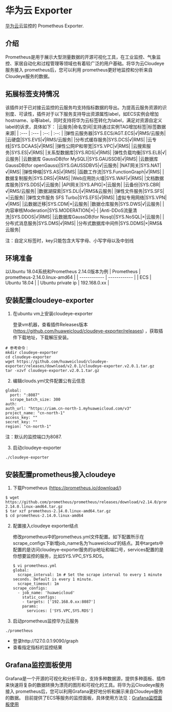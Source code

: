 
# 华为云 Exporter

[华为云](https://www.huaweicloud.com/)云监控的 Prometheus Exporter.


## 介绍
Prometheus是用于展示大型测量数据的开源可视化工具，在工业监控、气象监控、家居自动化和过程管理等领域也有着较广泛的用户基础。将华为云Cloudeye服务接入 prometheus后，您可以利用 prometheus更好地监控和分析来自 Cloudeye服务的数据。

## 拓展标签支持情况
该插件对于已对接云监控的云服务均支持指标数据的导出。为提高云服务资源的识别度、可读性，插件对于以下服务支持导出资源属性label，如ECS实例会增加hostname、ip等label，同时支持将华为云标签转化为label，满足对资源自定义label的诉求，具体如下：
|云服务|命名空间|支持通过实例TAG增加标签|标签数据来源|
| :--- | :--- | :--: | :--: |
|弹性云服务器|SYS.ECS/AGT.ECS|√|RMS/云服务|
|云硬盘|SYS.EVS|√|RMS/云服务|
|分布式缓存服务|SYS.DCS|√|RMS|
|云专线|SYS.DCAAS|√|RMS|
|弹性公网IP和带宽|SYS.VPC|√|RMS|
|云搜索服务|SYS.ES|√|RMS|
|关系型数据库|SYS.RDS|√|RMS|
|弹性负载均衡|SYS.ELB|√|云服务|
|云数据库 GaussDB(for MySQL)|SYS.GAUSSDB|√|RMS|
|云数据库 GaussDB(for openGauss)|SYS.GAUSSDBV5|√|云服务|
|NAT网关|SYS.NAT|√|RMS|
|弹性伸缩|SYS.AS|√|RMS|
|函数工作流|SYS.FunctionGraph|√|RMS|
|数据复制服务|SYS.DRS|√|RMS|
|Web应用防火墙|SYS.WAF|√|RMS|
|文档数据库服务|SYS.DDS|√|云服务|
|API网关|SYS.APIG|×|云服务|
|云备份|SYS.CBR|√|RMS/云服务|
|数据湖探索|SYS.DLI|√|RMS&云服务|
|弹性文件服务|SYS.SFS|×|云服务|
|弹性文件服务 SFS Turbo|SYS.EFS|√|RMS|
|虚拟专用网络|SYS.VPN|√|RMS|
|云数据迁移|SYS.CDM|×|云服务|
|数据仓库服务|SYS.DWS|√|云服务|
|内容审核Moderation|SYS.MODERATION|×|-|
|Anti-DDoS流量清洗|SYS.DDOS|√|RMS|
|云数据库GaussDB(for Nosql)|SYS.NoSQL|×|云服务|
|分布式消息服务|SYS.DMS|√|RMS|
|分布式数据库中间件|SYS.DDMS|×|RMS&云服务|

注：自定义标签时，key只能包含大写字母、小写字母以及中划线

## 环境准备
以Ubuntu 18.04系统和Prometheus 2.14.0版本为例
| Prometheus | prometheus-2.14.0.linux-amd64 |
| ------------ | ------------ |
| ECS | Ubuntu 18.04 |
| Ubuntu private ip | 192.168.0.xx |

## 安装配置cloudeye-exporter
1. 在ubuntu vm上安装cloudeye-exporter
   
   登录vm机器，查看插件Releases版本 (https://github.com/huaweicloud/cloudeye-exporter/releases) ，获取插件下载地址，下载解压安装。
```
# 参考命令：
mkdir cloudeye-exporter
cd cloudeye-exporter
wget https://github.com/huaweicloud/cloudeye-exporter/releases/download/v2.0.1/cloudeye-exporter.v2.0.1.tar.gz
tar -xzvf cloudeye-exporter.v2.0.1.tar.gz
```
2. 编辑clouds.yml文件配置公有云信息
```
global:
  port: ":8087"
  scrape_batch_size: 300
auth:
auth_url: "https://iam.cn-north-1.myhuaweicloud.com/v3"
project_name: "cn-north-1"
access_key: ""
secret_key: ""
region: "cn-north-1"
```
注：默认的监控端口为8087.

3. 启动cloudeye-exporter
```
./cloudeye-exporter
```

## 安装配置prometheus接入cloudeye
1. 下载Prometheus (https://prometheus.io/download/)
```
$ wget https://github.com/prometheus/prometheus/releases/download/v2.14.0/prometheus-2.14.0.linux-amd64.tar.gz 
$ tar xzf prometheus-2.14.0.linux-amd64.tar.gz
$ cd prometheus-2.14.0.linux-amd64
```
2. 配置接入cloudeye exporter结点

   修改prometheus中的prometheus.yml文件配置。如下配置所示在scrape_configs下新增job_name名为’huaweicloud’的结点。其中targets中配置的是访问cloudeye-exporter服务的ip地址和端口号，services配置的是你想要监控的服务，比如SYS.VPC,SYS.RDS。
   ```
   $ vi prometheus.yml
   global:
     scrape_interval: 1m # Set the scrape interval to every 1 minute seconds. Default is every 1 minute.
     scrape_timeout: 1m
   scrape_configs:
     - job_name: 'huaweicloud'
       static_configs:
       - targets: ['192.168.0.xx:8087']
       params:
         services: ['SYS.VPC,SYS.RDS']
   ```
3. 启动prometheus监控华为云服务
```
./prometheus
```
* 登录http://127.0.0.1:9090/graph
* 查看指定指标的监控结果

## Grafana监控面板使用
Grafana是一个开源的可视化和分析平台，支持多种数据源，提供多种面板、插件来快速将复杂的数据转换为漂亮的图形和可视化的工具。将华为云Cloudeye服务接入 prometheus后，您可以利用Grafana更好地分析和展示来自Cloudeye服务的数据。
目前提供了ECS等服务的监控面板，具体使用方法见：[Grafana监控面板使用](./grafana_dashboard/use_grafana_template.md)